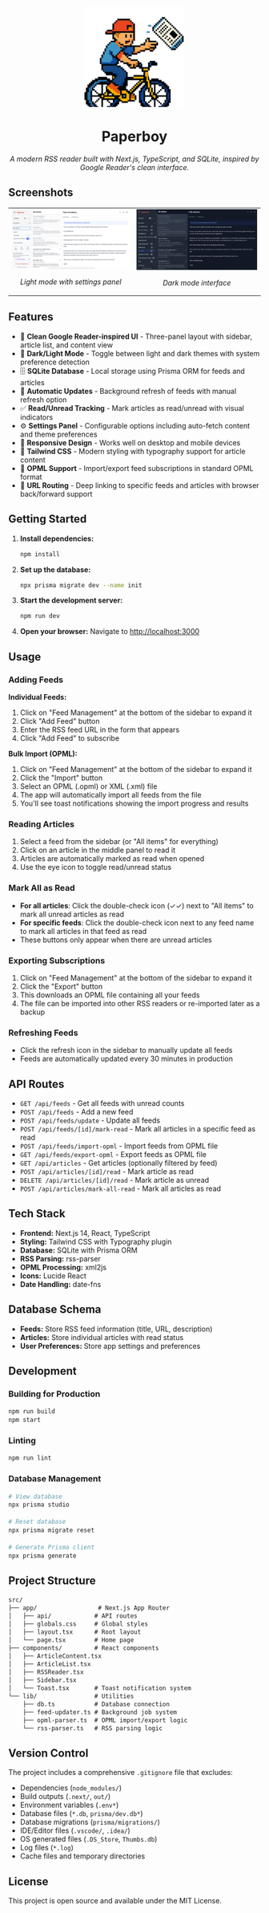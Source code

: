 <div align="center">
  <img src="docs/img/paperboy%20logo.png" alt="Paperboy Logo" width="200" />
  
  # Paperboy
  
  *A modern RSS reader built with Next.js, TypeScript, and SQLite, inspired by Google Reader's clean interface.*
</div>

## Screenshots

<table>
  <tr>
    <td>
      <img src="docs/img/config.png" alt="Paperboy Light Mode" />
      <p align="center"><em>Light mode with settings panel</em></p>
    </td>
    <td>
      <img src="docs/img/darkmode.png" alt="Paperboy Dark Mode" />
      <p align="center"><em>Dark mode interface</em></p>
    </td>
  </tr>
</table>

## Features

- 📖 **Clean Google Reader-inspired UI** - Three-panel layout with sidebar, article list, and content view
- 🌙 **Dark/Light Mode** - Toggle between light and dark themes with system preference detection
- 🗄️ **SQLite Database** - Local storage using Prisma ORM for feeds and articles
- 🔄 **Automatic Updates** - Background refresh of feeds with manual refresh option
- ✅ **Read/Unread Tracking** - Mark articles as read/unread with visual indicators
- ⚙️ **Settings Panel** - Configurable options including auto-fetch content and theme preferences
- 📱 **Responsive Design** - Works well on desktop and mobile devices
- 🎨 **Tailwind CSS** - Modern styling with typography support for article content
- 🔖 **OPML Support** - Import/export feed subscriptions in standard OPML format
- 🚀 **URL Routing** - Deep linking to specific feeds and articles with browser back/forward support

## Getting Started

1. **Install dependencies:**
   ```bash
   npm install
   ```

2. **Set up the database:**
   ```bash
   npx prisma migrate dev --name init
   ```

3. **Start the development server:**
   ```bash
   npm run dev
   ```

4. **Open your browser:**
   Navigate to [http://localhost:3000](http://localhost:3000)

## Usage

### Adding Feeds

**Individual Feeds:**
1. Click on "Feed Management" at the bottom of the sidebar to expand it
2. Click "Add Feed" button
3. Enter the RSS feed URL in the form that appears
4. Click "Add Feed" to subscribe

**Bulk Import (OPML):**
1. Click on "Feed Management" at the bottom of the sidebar to expand it
2. Click the "Import" button
3. Select an OPML (.opml) or XML (.xml) file
4. The app will automatically import all feeds from the file
5. You'll see toast notifications showing the import progress and results

### Reading Articles
1. Select a feed from the sidebar (or "All items" for everything)
2. Click on an article in the middle panel to read it
3. Articles are automatically marked as read when opened
4. Use the eye icon to toggle read/unread status

### Mark All as Read
- **For all articles**: Click the double-check icon (✓✓) next to "All items" to mark all unread articles as read
- **For specific feeds**: Click the double-check icon next to any feed name to mark all articles in that feed as read
- These buttons only appear when there are unread articles

### Exporting Subscriptions
1. Click on "Feed Management" at the bottom of the sidebar to expand it
2. Click the "Export" button
3. This downloads an OPML file containing all your feeds
4. The file can be imported into other RSS readers or re-imported later as a backup

### Refreshing Feeds
- Click the refresh icon in the sidebar to manually update all feeds
- Feeds are automatically updated every 30 minutes in production

## API Routes

- `GET /api/feeds` - Get all feeds with unread counts
- `POST /api/feeds` - Add a new feed
- `POST /api/feeds/update` - Update all feeds
- `POST /api/feeds/[id]/mark-read` - Mark all articles in a specific feed as read
- `POST /api/feeds/import-opml` - Import feeds from OPML file
- `GET /api/feeds/export-opml` - Export feeds as OPML file
- `GET /api/articles` - Get articles (optionally filtered by feed)
- `POST /api/articles/[id]/read` - Mark article as read
- `DELETE /api/articles/[id]/read` - Mark article as unread
- `POST /api/articles/mark-all-read` - Mark all articles as read

## Tech Stack

- **Frontend:** Next.js 14, React, TypeScript
- **Styling:** Tailwind CSS with Typography plugin
- **Database:** SQLite with Prisma ORM
- **RSS Parsing:** rss-parser
- **OPML Processing:** xml2js
- **Icons:** Lucide React
- **Date Handling:** date-fns

## Database Schema

- **Feeds:** Store RSS feed information (title, URL, description)
- **Articles:** Store individual articles with read status
- **User Preferences:** Store app settings and preferences

## Development

### Building for Production
```bash
npm run build
npm start
```

### Linting
```bash
npm run lint
```

### Database Management
```bash
# View database
npx prisma studio

# Reset database
npx prisma migrate reset

# Generate Prisma client
npx prisma generate
```

## Project Structure

```
src/
├── app/                 # Next.js App Router
│   ├── api/            # API routes
│   ├── globals.css     # Global styles
│   ├── layout.tsx      # Root layout
│   └── page.tsx        # Home page
├── components/         # React components
│   ├── ArticleContent.tsx
│   ├── ArticleList.tsx
│   ├── RSSReader.tsx
│   ├── Sidebar.tsx
│   └── Toast.tsx       # Toast notification system
└── lib/                # Utilities
    ├── db.ts           # Database connection
    ├── feed-updater.ts # Background job system
    ├── opml-parser.ts  # OPML import/export logic
    └── rss-parser.ts   # RSS parsing logic
```

## Version Control

The project includes a comprehensive `.gitignore` file that excludes:
- Dependencies (`node_modules/`)
- Build outputs (`.next/`, `out/`)
- Environment variables (`.env*`)
- Database files (`*.db`, `prisma/dev.db*`)
- Database migrations (`prisma/migrations/`)
- IDE/Editor files (`.vscode/`, `.idea/`)
- OS generated files (`.DS_Store`, `Thumbs.db`)
- Log files (`*.log`)
- Cache files and temporary directories

## License

This project is open source and available under the MIT License.